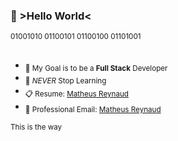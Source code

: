 ### 👾 >Hello World<

<sub>01001010 01100101 01100100 01101001</sub>
 
  
##    
-  <sub>🎯 My Goal is to be a **Full Stack** Developer</sub>
-  <sub>🌱 _NEVER_ Stop Learning</sub>
-  <sub>📋 Resume: <a href="https://docs.google.com/document/d/1w4g_4zZ8i05_2ESP9ZEejNeK4iP2G-AvQtce_7e4WFM/edit?usp=sharing">Matheus Reynaud</a></sub>
-  <sub>📧 Professional Email: <a href="mailto:birdie_plovers0d@icloud.com">Matheus Reynaud</a></sub>

<sub>This is the way</sub>
